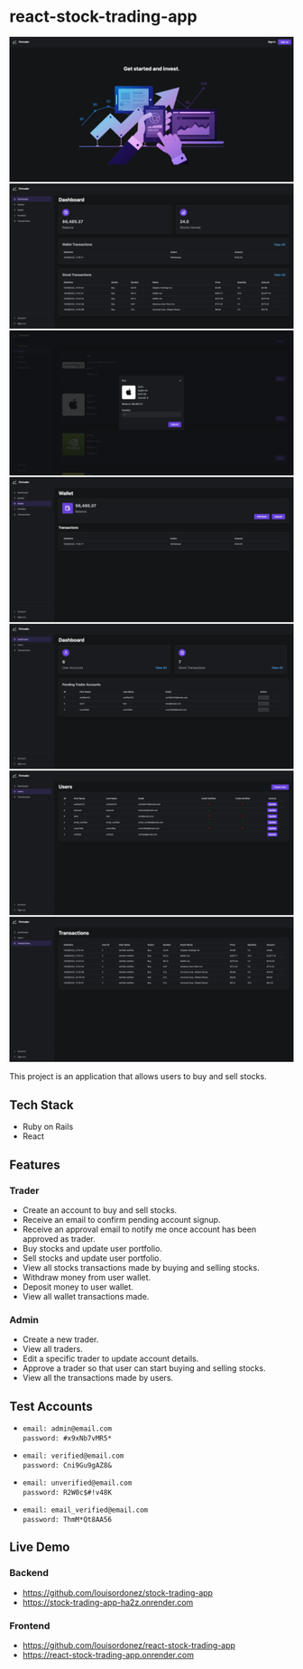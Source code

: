 # react-stock-trading-app

![Screenshot](./src/assets/screenshots/landing.png)
![Screenshot](./src/assets/screenshots/user/user_dashboard.png)
![Screenshot](./src/assets/screenshots/user/user_market.png)
![Screenshot](./src/assets/screenshots/user/user_wallet.png)
![Screenshot](./src/assets/screenshots/admin/admin_dashboard.png)
![Screenshot](./src/assets/screenshots/admin/admin_users.png)
![Screenshot](./src/assets/screenshots/admin/admin_transactions.png)

This project is an application that allows users to buy and sell stocks.

## Tech Stack

- Ruby on Rails
- React

## Features

### Trader

- Create an account to buy and sell stocks.
- Receive an email to confirm pending account signup.
- Receive an approval email to notify me once account has been approved as trader.
- Buy stocks and update user portfolio.
- Sell stocks and update user portfolio.
- View all stocks transactions made by buying and selling stocks.
- Withdraw money from user wallet.
- Deposit money to user wallet.
- View all wallet transactions made.

### Admin

- Create a new trader.
- View all traders.
- Edit a specific trader to update account details.
- Approve a trader so that user can start buying and selling stocks.
- View all the transactions made by users.

## Test Accounts

- `email: admin@email.com`  
  `password: #x9xNb7vMR5*`

- `email: verified@email.com`  
  `password: Cni9Gu9gAZ8&`

- `email: unverified@email.com`  
  `password: R2W0c$#!v48K`

- `email: email_verified@email.com`  
  `password: ThmM*Qt8AA56`

## Live Demo

### Backend

- https://github.com/louisordonez/stock-trading-app
- https://stock-trading-app-ha2z.onrender.com

### Frontend

- https://github.com/louisordonez/react-stock-trading-app
- https://react-stock-trading-app.onrender.com
